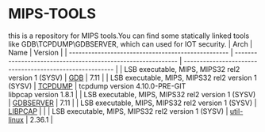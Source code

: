 # MIPS-TOOLS
this is a repository for MIPS tools.You can find some statically linked tools like GDB\TCPDUMP\GDBSERVER, which can used for IOT security.
| Arch                                               | Name                                                         | Version                                                  |
| -------------------------------------------------- | ------------------------------------------------------------ | -------------------------------------------------------- |
| LSB executable, MIPS, MIPS32 rel2 version 1 (SYSV) | [GDB](https://github.com/LordCasser/MIPS-TOOLS/tree/main/gdb%26gdbserver) | 7.11                                                     |
| LSB executable, MIPS, MIPS32 rel2 version 1 (SYSV) | [TCPDUMP](https://github.com/LordCasser/MIPS-TOOLS/tree/main/tcpdump) | tcpdump version 4.10.0-PRE-GIT<br/>libpcap version 1.8.1 |
| LSB executable, MIPS, MIPS32 rel2 version 1 (SYSV) | [GDBSERVER](https://github.com/LordCasser/MIPS-TOOLS/tree/main/gdb%26gdbserver) | 7.11                                                     |
| LSB executable, MIPS, MIPS32 rel2 version 1 (SYSV) | [LIBPCAP](https://github.com/LordCasser/MIPS-TOOLS/tree/main/libpcap) |                                                          |
| LSB executable, MIPS, MIPS32 rel2 version 1 (SYSV) | [util-linux](https://github.com/LordCasser/MIPS-TOOLS/tree/main/util-linux-2.36.1) | 2.36.1                                                   |


